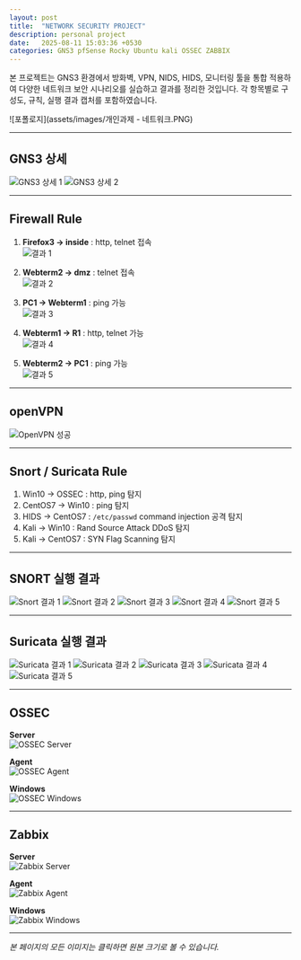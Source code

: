 ```yaml
---
layout: post
title:  "NETWORK SECURITY PROJECT"
description: personal project
date:   2025-08-11 15:03:36 +0530
categories: GNS3 pfSense Rocky Ubuntu kali OSSEC ZABBIX
---
```


본 프로젝트는 GNS3 환경에서 방화벽, VPN, NIDS, HIDS, 모니터링 툴을 통합 적용하여 다양한 네트워크 보안 시나리오를 실습하고 결과를 정리한 것입니다. 각 항목별로 구성도, 규칙, 실행 결과 캡처를 포함하였습니다.

![포폴로지](assets/images/개인과제 - 네트워크.PNG)

---

## GNS3 상세
![GNS3 상세 1](사진_URL "GNS3 상세 1")
![GNS3 상세 2](사진_URL "GNS3 상세 2")

---

## Firewall Rule

1. **Firefox3 → inside** : http, telnet 접속  
   ![결과 1](사진_URL)

2. **Webterm2 → dmz** : telnet 접속  
   ![결과 2](사진_URL)

3. **PC1 → Webterm1** : ping 가능  
   ![결과 3](사진_URL)

4. **Webterm1 → R1** : http, telnet 가능  
   ![결과 4](사진_URL)

5. **Webterm2 → PC1** : ping 가능  
   ![결과 5](사진_URL)

---

## openVPN
![OpenVPN 성공](사진_URL)

---

## Snort / Suricata Rule

1. Win10 → OSSEC : http, ping 탐지  
2. CentOS7 → Win10 : ping 탐지  
3. HIDS → CentOS7 : `/etc/passwd` command injection 공격 탐지  
4. Kali → Win10 : Rand Source Attack DDoS 탐지  
5. Kali → CentOS7 : SYN Flag Scanning 탐지  

---

## SNORT 실행 결과
![Snort 결과 1](사진_URL)
![Snort 결과 2](사진_URL)
![Snort 결과 3](사진_URL)
![Snort 결과 4](사진_URL)
![Snort 결과 5](사진_URL)

---

## Suricata 실행 결과
![Suricata 결과 1](사진_URL)
![Suricata 결과 2](사진_URL)
![Suricata 결과 3](사진_URL)
![Suricata 결과 4](사진_URL)
![Suricata 결과 5](사진_URL)

---

## OSSEC
**Server**  
![OSSEC Server](사진_URL)

**Agent**  
![OSSEC Agent](사진_URL)

**Windows**  
![OSSEC Windows](사진_URL)

---

## Zabbix
**Server**  
![Zabbix Server](사진_URL)

**Agent**  
![Zabbix Agent](사진_URL)

**Windows**  
![Zabbix Windows](사진_URL)

---

*본 페이지의 모든 이미지는 클릭하면 원본 크기로 볼 수 있습니다.*
